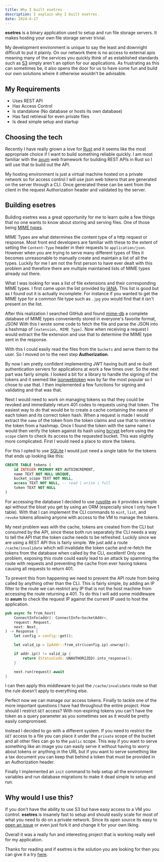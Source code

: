 ```yaml
---
title: Why I built esetres
description: I explain why I built esetres.
date: 2024-6-17
---
```


**esetres** is a binary application used to setup and run file storage servers. It makes hosting your own file storage server trivial.

My development environment is unique to say the least and downright difficult to put it plainly. On our network there is no access to external apis meaning many of the services you quickly think of as established standards such as [S3](https://aws.amazon.com/s3/) simply aren't an option for our applications. As frustrating as this can sometimes be, it also opens the door for us to have some fun and build our own solutions where it otherwise wouldn't be advisable.

## My Requirements

-   Uses REST API
-   Has Access Control
-   Is standalone (No database or hosts its own database)
-   Has fast retrieval for even private files
-   Is dead simple setup and startup

## Choosing the tech

Recently I have really grown a love for [Rust](https://www.rust-lang.org/) and it seems like the most appropriate choice if I want to build something reliable quickly. I am most familiar with the [axum](https://github.com/tokio-rs/axum) web framework for building REST APIs in Rust so I will use that to build out the API.

My hosting environment is just a virtual machine hosted on a private network so for access control I will use json web tokens that are generated on the server through a CLI. Once generated these can be sent from the client in the request Authorization header and validated by the server.

## Building esetres

Building esetres was a great opportunity for me to learn quite a few things that no one wants to know about storing and serving files. One of those being [MIME types](https://developer.mozilla.org/en-US/docs/Web/HTTP/Basics_of_HTTP/MIME_types).

MIME Types are what determines the content type of a http request or response. Most front end developers are familiar with these to the extent of setting the `Content-Type` header in their requests to `application/json`. However when you are trying to serve many different types of files it becomes unreasonable to manually create and maintain a list of all the types. Luckily for me I am not the first person to have ever dealt with this problem and therefore there are multiple maintained lists of MIME types already out there.

What I was looking for was a list of file extensions and their corresponding MIME types. I first came upon the list provided by [IANA](https://www.iana.org/assignments/media-types/media-types.xhtml). This list is good but as I found out it is actually incomplete. For instance if you wanted to get the MIME type for a common file type such as `.jpg` you would find that it isn't present on the list.

After this realization I searched GitHub and found [mime-db](https://github.com/jshttp/mime-db) a complete database of MIME types conveniently stored in everyone's favorite format, JSON! With this I wrote some code to fetch the file and parse the JSON into a hashmap of `[extension, MIME Type]`. Now when receiving a request I would extract the file extension and use that to determine the MIME type sent in the response.

With this I could easily read the files from the `buckets` and serve them to the user. So I moved on to the next step **Authorization**.

By now I am pretty confident implementing JWT having built and re-built authentication servers for applications at work a few times over. So the next part was fairly simple. I looked a bit for a library to handle the signing of the tokens and it seemed like [jsonwebtoken](https://github.com/Keats/jsonwebtoken) was by far the most popular so I chose to use that. I then implemented a few functions for signing and validating and that was that.

Next I would need to work on managing tokens so that they could be revoked and immediately return 401 codes to requests using that token. The easiest way to do that would be to create a cache containing the name of each token and its correct token hash. When a request is made I would extract the `name` of the token from the token claims and use that to retrieve the token from a hashmap. Once I found the token with the same name I would then verify the token against its hash using [bcrypt](https://github.com/Keats/rust-bcrypt) before using the `scope` claim to check its access to the requested bucket. This was slightly more complicated. First I would need a place to store the tokens.

For this I opted to use [SQLite](https://www.sqlite.org/index.html) I would just need a single table for the tokens that ends up looking like this:

```sql
CREATE TABLE tokens (
    id INTEGER PRIMARY KEY AUTOINCREMENT,
    name TEXT NOT NULL UNIQUE,
    bucket_scope TEXT NOT NULL,
    access TEXT NOT NULL, -- read | write | full
    token TEXT NOT NULL
)
```

For accessing the database I decided to use [rusqlite](https://github.com/rusqlite/rusqlite) as it provides a simple api without the bloat you get by using an ORM (especially since I only have 1 table). With that I can implement the CLI commands to `mint`, `list`, and `revoke` tokens allowing anyone with access to the VM to manage the tokens.

My next problem was with the cache, tokens are created from the CLI but consumed by the API, since these both run separately the CLI needs a way to tell the API that the token cache needs to be refreshed. Luckily since we are using a REST API this is fairly simple. We just add a route `/cache/invalidate` which will invalidate the token cache and re-fetch the tokens from the database when called by the CLI, excellent! Only one problem, exposing this route could easily lead to an attack by spamming the route with requests and preventing the cache from ever having tokens causing all requests to return 401.

To prevent this from happening we need to prevent the API route from being called by anything other than the CLI. This is fairly simple, by adding an IP filter to the route we can restrict any IP that is not the host machine from accessing the route returning a 401. To do this I will add some middleware to **axum** to check the request IP against the current IP used to host the application.

```rs
pub async fn from_host(
    ConnectInfo(addr): ConnectInfo<SocketAddr>,
    request: Request,
    next: Next,
) -> Response {
    let config = config::get();

    let valid_ip = IpAddr::from_str(&config.ip).unwrap();

    if addr.ip() != valid_ip {
        return (StatusCode::UNAUTHORIZED).into_response();
    }

    next.run(request).await
}
```

I can then apply this middleware to just the `/cache/invalidate` route so that the rule doesn't apply to everything else.

Perfect now we can manage our access tokens. Finally to tackle one of the more important questions I have had throughout the entire project. How should I restrict `GET` access? With non-expiring tokens you can't have the token as a query parameter as you sometimes see as it would be pretty easily compromised.

Instead I decided to go with a different system. If you need to restrict the `GET` access to a file you can place it under the `private` scope of the bucket and all other files can go to the `public` scope. This way if you want to serve something like an image you can easily serve it without having to worry about tokens or anything in the URL but if you want to serve something like a tax document you can keep that behind a token that must be provided in an Authorization header.

Finally I implemented an `init` command to help setup all the environment variables and run database migrations to make it dead simple to setup and run.

## Why would I use this?

If you don't have the ability to use S3 but have easy access to a VM you control. **esetres** is insanely fast to setup and should easily scale for most of what you need to do on a private network. Since its open source its easy to [open an issue](https://github.com/ieedan/esetres/issues) or even just fork it and change it for your own liking.

Overall it was a really fun and interesting project that is working really well for my application. 

Thanks for reading and if esetres is the solution you are looking for then you can give it a try [here](https://github.com/ieedan/esetres).